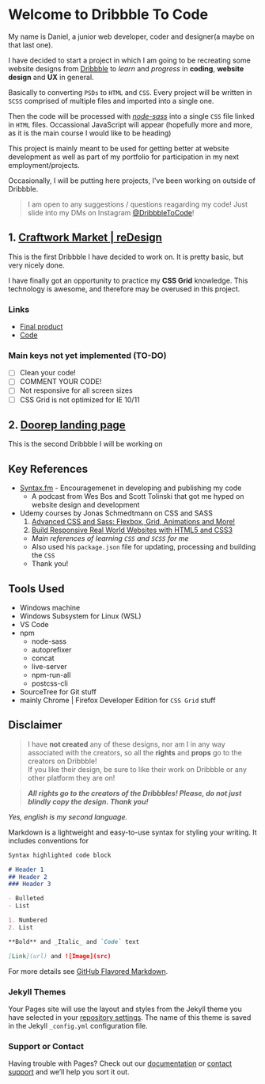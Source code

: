 <link rel="stylesheet" type="text/css" media="all" href="URL" />

# Welcome to Dribbble To Code

My name is Daniel, a junior web developer, coder and designer(a maybe on that last one).

I have decided to start a project in which I am going to be recreating some website designs from [Dribbble](https://dribbble.com) to _learn_ and _progress_ in **coding**, **website design** and **UX** in general. 

Basically to converting `PSDs` to `HTML` and `CSS`. Every project will be written in `SCSS` comprised of multiple files and imported into a single one. 

Then the code will be processed with _[node-sass](https://www.npmjs.com/package/node-sass)_ into a single `CSS` file linked in `HTML` files. Occassional JavaScript will appear (hopefully more and more, as it is the main course I would like to be heading)

This project is mainly meant to be used for getting better at website development as well as part of my portfolio for participation in my next employment/projects.

Occasionally, I will be putting here projects, I've been working on outside of Dribbble.

> I am open to any suggestions / questions reagarding my code! Just slide into my DMs on Instagram [@DribbbleToCode](https://instagram.com/DribbbleToCode)! 

## 1. [Craftwork Market | reDesign](https://dribbble.com/shots/6298606-Craftwork-Market-reDesign)

This is the first Dribbble I have decided to work on. It is pretty basic, but very nicely done.

I have finally got an opportunity to practice my **CSS Grid** knowledge. This technology is awesome, and therefore may be overused in this project.

### Links 

- [Final product](https://daniiik.github.io/DribbbleToCode/Craftwork%20Market%20reDesign/)
- [Code](https://github.com/Daniiik/DribbbleToCode/tree/master/Craftwork%20Market%20reDesign)

### Main keys not yet implemented (TO-DO)

- [ ] Clean your code!
- [ ] COMMENT YOUR CODE!
- [ ] Not responsive for all screen sizes
- [ ] CSS Grid is not optimized for IE 10/11

## 2. [Doorep landing page](https://dribbble.com/shots/3707539-Doorep-landing-page)

This is the second Dribbble I will be working on


## Key References

- [Syntax.fm](https://syntax.fm/) - Encouragemenet in developing and publishing my code
  - A podcast from Wes Bos and Scott Tolinski that got me hyped on website design and development
- Udemy courses by Jonas Schmedtmann on CSS and SASS
  1. [Advanced CSS and Sass: Flexbox, Grid, Animations and More!](https://www.udemy.com/advanced-css-and-sass/)
  2. [Build Responsive Real World Websites with HTML5 and CSS3](https://www.udemy.com/design-and-develop-a-killer-website-with-html5-and-css3/)
  - _Main references of learning `CSS` and `SCSS` for me_
  - Also used his `package.json` file for updating, processing and building the `CSS`
  - Thank you!

## Tools Used

- Windows machine
- Windows Subsystem for Linux (WSL)
- VS Code 
- npm
  - node-sass
  - autoprefixer
  - concat
  - live-server
  - npm-run-all
  - postcss-cli
- SourceTree for Git stuff
- mainly Chrome | Firefox Developer Edition for `CSS Grid` stuff

## Disclaimer

> I have **not created** any of these designs, nor am I in any way associated with the creators, so all the **rights** and **props** go to the creators on Dribbble!  
> If you like their design, be sure to like their work on Dribbble or any other platform they are on!

> _**All rights go to the creators of the Dribbbles! Please, do not just blindly copy the design. Thank you!**_



<!-- > "_Start publishing your code, because you're gonna think and edit it before publishing it_" -->

_Yes, english is my second language._

Markdown is a lightweight and easy-to-use syntax for styling your writing. It includes conventions for

```markdown
Syntax highlighted code block

# Header 1
## Header 2
### Header 3

- Bulleted
- List

1. Numbered
2. List

**Bold** and _Italic_ and `Code` text

[Link](url) and ![Image](src)
```

For more details see [GitHub Flavored Markdown](https://guides.github.com/features/mastering-markdown/).

### Jekyll Themes

Your Pages site will use the layout and styles from the Jekyll theme you have selected in your [repository settings](https://github.com/Daniiik/DribbbleToCode/settings). The name of this theme is saved in the Jekyll `_config.yml` configuration file.

### Support or Contact

Having trouble with Pages? Check out our [documentation](https://help.github.com/categories/github-pages-basics/) or [contact support](https://github.com/contact) and we’ll help you sort it out.

<!-- [Craftwork Market](https://dribbble.com/shots/6298606-Craftwork-Market-reDesign/attachments/1349002) -->